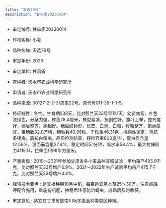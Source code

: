 ```yaml
---
title: "天选79号"
description: "甘审麦20230014"
---
```

* 审定编号:  甘审麦20230014

*  作物名称:  小麦

*  品种名称:  天选79号

*  审定年份:  2023

*  审定单位:  甘肃省

* 育种者:  天水市农业科学研究所

*  申请者:  天水市农业科学研究所

*  品种来源:  00127-2-2-3/周麦22号。原代号011-39-1-1-5。 

*  特征特性 : 
冬性。生育期238天，比对照兰天33号早熟1天。幼苗匍匐，叶色浅绿色，分蘖力强。株高78.4厘米，株型紧凑，抗倒性好。旗叶上举，整齐度好，穗层整齐，熟相好。穗型纺锤形，长芒、白壳、白粒，籽粒整齐，饱满度好。亩穗数32.0万穗，穗粒数40.96粒，千粒重46.31克。抗病性鉴定，高抗条锈病，高抗白粉病。品质检测结果，籽粒容重803克/升，蛋白质含量12.56%，湿面筋含量27.4%，稳定时间5.1分钟，吸水率58.4%，最大拉伸阻力411E.U，拉伸面积98平方厘米。
 
*  产量表现 : 
2019～2021年参加甘肃省冬小麦品种区域试验，平均亩产495.9千克，比对照兰天33号增产6.9%。2021～2022年生产试验平均亩产475.7千克，比对照兰天33号增产3.3%。

*  栽培技术要点 : 
适宜播种期10月中旬，每亩适宜基本苗25～30万。注意氮磷钾配合施用，重施有机肥，抽穗后注意防治蚜虫，成熟后及时收获。 

*  审定意见 : 
适宜在甘肃省陇南川地冬麦品种类型区种植。
